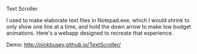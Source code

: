 Text Scroller

I used to make elaborate text files in Notepad.exe, which I would shrink to only show one line at a time, and hold the down arrow to make low budget animations. Here's a webapp designed to recreate that experience.

Demo: http://nickbusey.github.io/TextScroller/